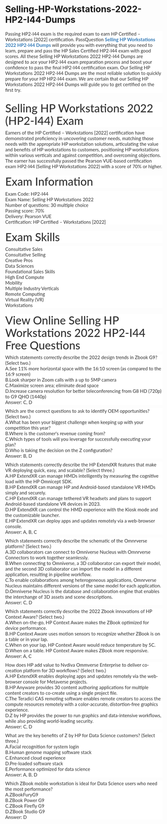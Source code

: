 # Selling-HP-Workstations-2022-HP2-I44-Dumps
<p>
	<span style="font-size:12px;font-weight:normal;">
	<p style="box-sizing:border-box;margin-top:0px;margin-bottom:10px;color:#333333;font-family:Lato;font-size:15px;white-space:normal;background-color:#FFFFFF;">
		Passing HP2-I44 exam is the required exam to earn HP Certified – Workstations [2022] certification. PassQuestion&nbsp;<span style="box-sizing:border-box;font-weight:700;"><a href="https://www.passquestion.com/hp2-i44.html" style="box-sizing:border-box;background-color:transparent;color:#337AB7;text-decoration-line:none;">Selling HP Workstations 2022 HP2-I44 Dumps</a></span>&nbsp;will provide you with everything that you need to learn, prepare and pass the HP Sales Certified HP2-I44 exam with good scores. All these Selling HP Workstations 2022 HP2-I44 Dumps are designed to ace your HP2-I44 exam preparation process and boost your confidence to pass the final HP2-I44 certification exam. Our Selling HP Workstations 2022 HP2-I44 Dumps are the most reliable solution to quickly prepare for your HP HP2-I44 exam. We are certain that our Selling HP Workstations 2022 HP2-I44 Dumps will guide you to get certified on the first try.&nbsp;
	</p>
	<p style="box-sizing:border-box;margin-top:0px;margin-bottom:10px;color:#333333;font-family:Lato;font-size:15px;white-space:normal;background-color:#FFFFFF;">
		<img alt="" src="https://www.passquestion.com/uploads/pqcom/images/20220722/9eeee6f85d796d017aa3dda9c7438f03.png" style="box-sizing:border-box;vertical-align:middle;max-width:100%;" />
	</p>
	<h1 style="box-sizing:border-box;margin:20px 0px 10px;font-size:36px;font-family:Lato;font-weight:500;line-height:1.1;color:#333333;white-space:normal;background-color:#FFFFFF;">
		Selling HP Workstations 2022 (HP2-I44) Exam
	</h1>
	<p style="box-sizing:border-box;margin-top:0px;margin-bottom:10px;color:#333333;font-family:Lato;font-size:15px;white-space:normal;background-color:#FFFFFF;">
		Earners of the HP Certified – Workstations [2022] certification have demonstrated proficiency in uncovering customer needs, matching those needs with the appropriate HP workstation solutions, articulating the value and benefits of HP workstations to customers, positioning HP workstations within various verticals and against competition, and overcoming objections. The earner has successfully passed the Pearson VUE-based certification exam HP2-I44 (Selling HP Workstations 2022) with a score of 70% or higher.
	</p>
	<h1 style="box-sizing:border-box;margin:20px 0px 10px;font-size:36px;font-family:Lato;font-weight:500;line-height:1.1;color:#333333;white-space:normal;background-color:#FFFFFF;">
		Exam Information
	</h1>
	<p style="box-sizing:border-box;margin-top:0px;margin-bottom:10px;color:#333333;font-family:Lato;font-size:15px;white-space:normal;background-color:#FFFFFF;">
		Exam Code: HP2-I44<br style="box-sizing:border-box;" />
Exam Name: Selling HP Workstations 2022<br style="box-sizing:border-box;" />
Number of questions: 30 multiple choice<br style="box-sizing:border-box;" />
Passing score: 70%<br style="box-sizing:border-box;" />
Delivery: Pearson VUE<br style="box-sizing:border-box;" />
Certification: HP Certified – Workstations [2022]
	</p>
	<h1 style="box-sizing:border-box;margin:20px 0px 10px;font-size:36px;font-family:Lato;font-weight:500;line-height:1.1;color:#333333;white-space:normal;background-color:#FFFFFF;">
		Exam Skills
	</h1>
	<p style="box-sizing:border-box;margin-top:0px;margin-bottom:10px;color:#333333;font-family:Lato;font-size:15px;white-space:normal;background-color:#FFFFFF;">
		Consultative Sales<br style="box-sizing:border-box;" />
Consultative Selling<br style="box-sizing:border-box;" />
Creative Pros<br style="box-sizing:border-box;" />
Data Sciences<br style="box-sizing:border-box;" />
Foundational Sales Skills<br style="box-sizing:border-box;" />
High End Compute<br style="box-sizing:border-box;" />
Mobility<br style="box-sizing:border-box;" />
Multiple Industry Verticals<br style="box-sizing:border-box;" />
Remote Computing<br style="box-sizing:border-box;" />
Virtual Reality (VR)<br style="box-sizing:border-box;" />
Workstations
	</p>
	<h1 style="box-sizing:border-box;margin:20px 0px 10px;font-size:36px;font-family:Lato;font-weight:500;line-height:1.1;color:#333333;white-space:normal;background-color:#FFFFFF;">
		View Online Selling HP Workstations 2022 HP2-I44 Free Questions
	</h1>
	<p style="box-sizing:border-box;margin-top:0px;margin-bottom:10px;color:#333333;font-family:Lato;font-size:15px;white-space:normal;background-color:#FFFFFF;">
		Which statements correctly describe the 2022 design trends in Zbook G9? (Select two.)<br style="box-sizing:border-box;" />
A.See 11% more horizontal space with the 16:10 screen (as compared to the 16:9 screen)<br style="box-sizing:border-box;" />
B.Look sharper in Zoom calls with a up to 5MP camera<br style="box-sizing:border-box;" />
C.Maximize screen area; eliminate dead space<br style="box-sizing:border-box;" />
D.Increase camera resolution for better teleconferencing from G8 HD (720p) to G9 QHO (1440p)<br style="box-sizing:border-box;" />
Answer: C, D
	</p>
	<p style="box-sizing:border-box;margin-top:0px;margin-bottom:10px;color:#333333;font-family:Lato;font-size:15px;white-space:normal;background-color:#FFFFFF;">
		Which are the correct questions to ask to identify OEM opportunities? (Select two.)<br style="box-sizing:border-box;" />
A.What has been your biggest challenge when keeping up with your competition this year?<br style="box-sizing:border-box;" />
B.Where is the customer's revenue coming from?<br style="box-sizing:border-box;" />
C.Which types of tools will you leverage for successfully executing your plan?<br style="box-sizing:border-box;" />
D.Who is taking the decision on the Z configuration?<br style="box-sizing:border-box;" />
Answer: B, D
	</p>
	<p style="box-sizing:border-box;margin-top:0px;margin-bottom:10px;color:#333333;font-family:Lato;font-size:15px;white-space:normal;background-color:#FFFFFF;">
		Which statements correctly describe the HP ExtendXR features that make VR deploying quick, easy, and scalable? (Select three.)<br style="box-sizing:border-box;" />
A.HP ExtendXR can manage HMDs intelligently by measuring the cognitive load with the HP Omnicept SDK.<br style="box-sizing:border-box;" />
B.HP ExtendXR can manage HP and Android-based standalone VR HMDs simply and securely.<br style="box-sizing:border-box;" />
C.HP ExtendXR can manage tethered VR headsets and plans to support Android-based standalone VR devices in 2023.<br style="box-sizing:border-box;" />
D.HP ExtendXR can control the HMD experience with the Kiosk mode and the customizable launcher.<br style="box-sizing:border-box;" />
E.HP ExtendXR can deploy apps and updates remotely via a web-browser console.<br style="box-sizing:border-box;" />
Answer: A, B, C
	</p>
	<p style="box-sizing:border-box;margin-top:0px;margin-bottom:10px;color:#333333;font-family:Lato;font-size:15px;white-space:normal;background-color:#FFFFFF;">
		Which statements correctly describe the schematic of the Omnrverse platform? {Select two.)<br style="box-sizing:border-box;" />
A.3D collaborators can connect to Omniverse Nucleus with Omnrverse Connectors to work together seamlessly.<br style="box-sizing:border-box;" />
B.When connecting to Omniverse, a 3D collaborator can export their model, and the second 3D collaborator can import the model in a different application, resulting in pipeline workflow.<br style="box-sizing:border-box;" />
C.To enable collaborations among heterogeneous applications, Omnrverse Nucleus maintains different versions of the same model for each application.<br style="box-sizing:border-box;" />
D.Omniverse Nucleus is the database and collaboration engine that enables the interchange of 3D assets and scene descriptions.<br style="box-sizing:border-box;" />
Answer: C, D
	</p>
	<p style="box-sizing:border-box;margin-top:0px;margin-bottom:10px;color:#333333;font-family:Lato;font-size:15px;white-space:normal;background-color:#FFFFFF;">
		Which statements correctly describe the 2022 Zbook innovations of HP Context Aware? (Select two.)<br style="box-sizing:border-box;" />
A.When on-the-go, HP Context Aware makes the ZBook optimized for device performance.<br style="box-sizing:border-box;" />
B.HP Context Aware uses motion sensors to recognize whether ZBook is on a table or in your lap.<br style="box-sizing:border-box;" />
C.When on your lap, HP Context Aware would reduce temperature by 5C.<br style="box-sizing:border-box;" />
D.When on a table. HP Context Aware makes ZBook more responsive.<br style="box-sizing:border-box;" />
Answer: A, C
	</p>
	<p style="box-sizing:border-box;margin-top:0px;margin-bottom:10px;color:#333333;font-family:Lato;font-size:15px;white-space:normal;background-color:#FFFFFF;">
		How does HP add value to Nvdiva Ommverse Enterprise to deliver co-creation platform for 3D workflows? (Select two.)<br style="box-sizing:border-box;" />
A.HP ExtendXR enables deploying apps and updates remotely via the web-browser console for Metaverse projects.<br style="box-sizing:border-box;" />
B.HP Anyware provides 30 content authoring applications for multiple content creators to co-create using a single project file.<br style="box-sizing:border-box;" />
C.The Teradici CAS remoting software enables remote creators to access the compute resources remotely with a color-accurate, distortion-free graphics experience.<br style="box-sizing:border-box;" />
D.Z by HP provides the power to run graphics and data-intensive workflows, while also providing world-leading security.<br style="box-sizing:border-box;" />
Answer: C, D
	</p>
	<p style="box-sizing:border-box;margin-top:0px;margin-bottom:10px;color:#333333;font-family:Lato;font-size:15px;white-space:normal;background-color:#FFFFFF;">
		What are the key benefits of Z by HP for Data Science customers? (Select three.)<br style="box-sizing:border-box;" />
A.Facial recognition for system login<br style="box-sizing:border-box;" />
B.Human genome mapping software stack<br style="box-sizing:border-box;" />
C.Enhanced cloud experience<br style="box-sizing:border-box;" />
D.Pre-loaded software stack<br style="box-sizing:border-box;" />
E.Performance optimized for data science<br style="box-sizing:border-box;" />
Answer: A, B, D
	</p>
	<p style="box-sizing:border-box;margin-top:0px;margin-bottom:10px;color:#333333;font-family:Lato;font-size:15px;white-space:normal;background-color:#FFFFFF;">
		Which ZBook mobile workstation is ideal for Data Science users who need the most performance?<br style="box-sizing:border-box;" />
A.ZBookFuryG9<br style="box-sizing:border-box;" />
B.ZBook Power G9<br style="box-sizing:border-box;" />
C.ZBook Firefly G9<br style="box-sizing:border-box;" />
D.ZBook Studio G9<br style="box-sizing:border-box;" />
Answer: D
	</p>
</span>
</p>
